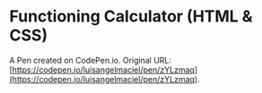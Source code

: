 # Functioning Calculator (HTML & CSS)

A Pen created on CodePen.io. Original URL: [https://codepen.io/luisangelmaciel/pen/zYLzmaq](https://codepen.io/luisangelmaciel/pen/zYLzmaq).


